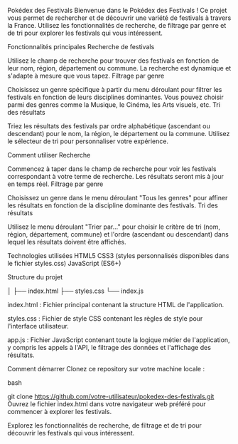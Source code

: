 Pokédex des Festivals
Bienvenue dans le Pokédex des Festivals ! Ce projet vous permet de rechercher et de découvrir une variété de festivals à travers la France. Utilisez les fonctionnalités de recherche, de filtrage par genre et de tri pour explorer les festivals qui vous intéressent.

Fonctionnalités principales
Recherche de festivals

Utilisez le champ de recherche pour trouver des festivals en fonction de leur nom, région, département ou commune. La recherche est dynamique et s'adapte à mesure que vous tapez.
Filtrage par genre

Choisissez un genre spécifique à partir du menu déroulant pour filtrer les festivals en fonction de leurs disciplines dominantes. Vous pouvez choisir parmi des genres comme la Musique, le Cinéma, les Arts visuels, etc.
Tri des résultats

Triez les résultats des festivals par ordre alphabétique (ascendant ou descendant) pour le nom, la région, le département ou la commune. Utilisez le sélecteur de tri pour personnaliser votre expérience.


Comment utiliser
Recherche

Commencez à taper dans le champ de recherche pour voir les festivals correspondant à votre terme de recherche. Les résultats seront mis à jour en temps réel.
Filtrage par genre

Choisissez un genre dans le menu déroulant "Tous les genres" pour affiner les résultats en fonction de la discipline dominante des festivals.
Tri des résultats

Utilisez le menu déroulant "Trier par..." pour choisir le critère de tri (nom, région, département, commune) et l'ordre (ascendant ou descendant) dans lequel les résultats doivent être affichés.


Technologies utilisées
HTML5
CSS3 (styles personnalisés disponibles dans le fichier styles.css)
JavaScript (ES6+)


Structure du projet

│
├── index.html
├── styles.css
└── index.js

index.html : Fichier principal contenant la structure HTML de l'application.

styles.css : Fichier de style CSS contenant les règles de style pour l'interface utilisateur.

app.js : Fichier JavaScript contenant toute la logique métier de l'application, y compris les appels à l'API, le filtrage des données et l'affichage des résultats.


Comment démarrer
Clonez ce repository sur votre machine locale :

bash

git clone https://github.com/votre-utilisateur/pokedex-des-festivals.git
Ouvrez le fichier index.html dans votre navigateur web préféré pour commencer à explorer les festivals.

Explorez les fonctionnalités de recherche, de filtrage et de tri pour découvrir les festivals qui vous intéressent.
